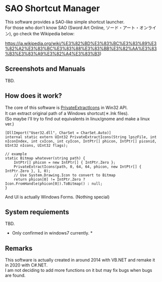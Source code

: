 # SAO Shortcut Manager

This software provides a SAO-like simple shortcut launcher.  
For those who don't know SAO (Sword Art Online, ソード・アート・オンライン), go check the Wikipedia below:  

https://ja.wikipedia.org/wiki/%E3%82%BD%E3%83%BC%E3%83%89%E3%82%A2%E3%83%BC%E3%83%88%E3%83%BB%E3%82%AA%E3%83%B3%E3%83%A9%E3%82%A4%E3%83%B3)

## Screenshots and Manuals

TBD.

## How does it work?

The core of this software is [PrivateExtractIcons](https://docs.microsoft.com/en-us/windows/win32/api/winuser/nf-winuser-privateextracticonsa) in Win32 API.  
It can extract original path of a Windows shortcut(＊.lnk files).  
(So maybe I'll try to find out equivalents in linux/gnome and make a linux ver.)  

```
[DllImport("User32.dll", CharSet = CharSet.Auto)]
internal static extern UInt32 PrivateExtractIcons(String lpszFile, int nIconIndex, int cxIcon, int cyIcon, IntPtr[] phicon, IntPtr[] piconid, UInt32 nIcons, UInt32 flags);

// example
static Bitmap whatever(string path) {
    IntPtr[] phicon = new IntPtr[] { IntPtr.Zero };
    PrivateExtractIcons(path, 0, 64, 64, phicon, new IntPtr[] { IntPtr.Zero }, 1, 0);
    // Use System.Drawing.Icon to convert to Bitmap
    return phicon[0] != IntPtr.Zero ? Icon.FromHandle(phicon[0]).ToBitmap() : null;
}
```

And UI is actually Windows Forms. (Nothing special)

## System requiements

TBD.  
* Only confirmed in windows7 currently. *

## Remarks

This software is actually created in around 2014 with VB.NET and remake it in 2020 with C#.NET.  
I am not deciding to add more functions on it but may fix bugs when bugs are found.

